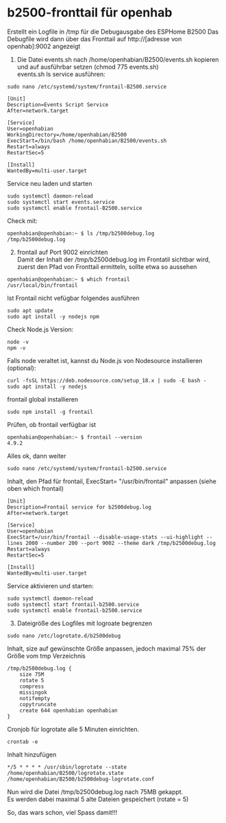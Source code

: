 # b2500-fronttail für openhab


Erstellt ein Logfile in /tmp für die Debugausgabe des ESPHome B2500 
Das Debugfile wird dann über das Fronttail auf http://[adresse von openhab]:9002 angezeigt  

1. Die Datei events.sh nach /home/openhabian/B2500/events.sh kopieren und auf ausführbar setzen (chmod 775 events.sh)  
events.sh ls service ausführen:  
```
sudo nano /etc/systemd/system/frontail-B2500.service
```
```
[Unit]
Description=Events Script Service
After=network.target

[Service]
User=openhabian
WorkingDirectory=/home/openhabian/B2500
ExecStart=/bin/bash /home/openhabian/B2500/events.sh
Restart=always
RestartSec=5

[Install]
WantedBy=multi-user.target
```
Service neu laden und starten  
```
sudo systemctl daemon-reload
sudo systemctl start events.service
sudo systemctl enable frontail-B2500.service
```
Check mit:  
```
openhabian@openhabian:~ $ ls /tmp/b2500debug.log
/tmp/b2500debug.log
```

2. frontail auf Port 9002 einrichten  
Damit der Inhalt der /tmp/b2500debug.log im Frontatil sichtbar wird, zuerst den Pfad von Fronttail ermitteln, sollte etwa so aussehen  
```
openhabian@openhabian:~ $ which frontail
/usr/local/bin/frontail
```
Ist Frontail nicht vefügbar folgendes ausführen  
```
sudo apt update
sudo apt install -y nodejs npm
```
Check Node.js Version:  
```
node -v
npm -v
```
Falls node veraltet ist, kannst du Node.js von Nodesource installieren (optional):  
```
curl -fsSL https://deb.nodesource.com/setup_18.x | sudo -E bash -
sudo apt install -y nodejs
```
frontail global installieren
```
sudo npm install -g frontail
```
Prüfen, ob frontail verfügbar ist
```
openhabian@openhabian:~ $ frontail --version
4.9.2
```
Alles ok, dann weiter
```
sudo nano /etc/systemd/system/frontail-b2500.service
```
Inhalt, den Pfad für frontail, ExecStart= "/usr/bin/frontail" anpassen (siehe oben which frontail)
```
[Unit]
Description=Frontail service for b2500debug.log
After=network.target

[Service]
User=openhabian
ExecStart=/usr/bin/frontail --disable-usage-stats --ui-highlight --lines 2000 --number 200 --port 9002 --theme dark /tmp/b2500debug.log
Restart=always
RestartSec=5

[Install]
WantedBy=multi-user.target
```
Service aktivieren und starten:
```
sudo systemctl daemon-reload
sudo systemctl start frontail-b2500.service
sudo systemctl enable frontail-b2500.service
```
3. Dateigröße des Logfiles mit logroate begrenzen
```
sudo nano /etc/logrotate.d/b2500debug
```
Inhalt, size auf gewünschte Größe anpassen, jedoch maximal 75% der Größe vom tmp Verzeichnis
```
/tmp/b2500debug.log {
    size 75M
    rotate 5
    compress
    missingok
    notifempty
    copytruncate
    create 644 openhabian openhabian
}
```
Cronjob für logrotate alle 5 Minuten einrichten.
```
crontab -e
```
Inhalt hinzufügen
```
*/5 * * * * /usr/sbin/logrotate --state /home/openhabian/B2500/logrotate.state /home/openhabian/B2500/b2500debug-logrotate.conf
```

Nun wird die Datei /tmp/b2500debug.log nach 75MB gekappt.  
Es werden dabei maximal 5 alte Dateien gespeichert (rotate = 5)  
  
So, das wars schon, viel Spass damit!!!
